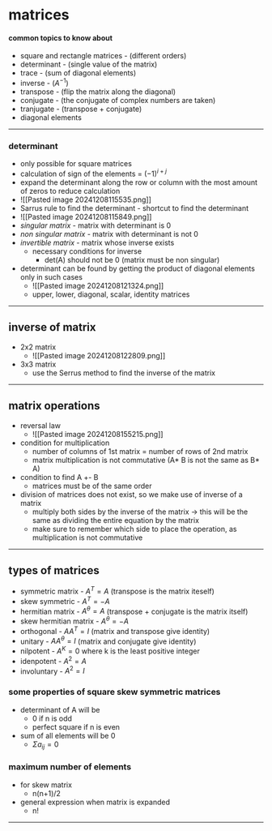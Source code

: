 # matrices
#### common topics to know about
- square and rectangle matrices - (different orders)
- determinant - (single value of the matrix)
- trace - (sum of diagonal elements)
- inverse - ($A^{-1}$)
- transpose - (flip the matrix along the diagonal)
- conjugate - (the conjugate of complex numbers are taken)
- tranjugate - (transpose + conjugate)
- diagonal elements 
---
### determinant
- only possible for square matrices
- calculation of sign of the elements = $(-1)^{i+j}$ 
- expand the determinant along the row or column with the most amount of zeros to reduce calculation
- ![[Pasted image 20241208115535.png]]
- Sarrus rule to find the determinant - shortcut to find the determinant
- ![[Pasted image 20241208115849.png]]
- *singular matrix* - matrix with determinant is 0
- *non singular matrix* - matrix with determinant is not 0
- *invertible matrix* - matrix whose inverse exists
	- necessary conditions for inverse
		- det(A) should not be 0 (matrix must be non singular)
- determinant can be found by getting the product of diagonal elements only in such cases
	- ![[Pasted image 20241208121324.png]]
	- upper, lower, diagonal, scalar, identity matrices
---
## inverse of matrix
- 2x2 matrix
	- ![[Pasted image 20241208122809.png]]
- 3x3 matrix
	- use the Serrus method to find the inverse of the matrix
---
## matrix operations
- reversal law
	- ![[Pasted image 20241208155215.png]]
- condition for multiplication
	- number of columns of 1st matrix = number of rows of 2nd matrix
	- matrix multiplication is not commutative (A* B is not the same as B* A)
- condition to find A +- B
	- matrices must be of the same order
- division of matrices does not exist, so we make use of inverse of a matrix
	- multiply both sides by the inverse of the matrix -> this will be the same as dividing the entire equation by the matrix
	- make sure to remember which side to place the operation, as multiplication is not commutative
---
## types of matrices
- symmetric matrix - $A^T=A$ (transpose is the matrix iteself)
- skew symmetric - $A^T=-A$
- hermitian matrix - $A^\theta = A$ (transpose + conjugate is the matrix itself)
- skew hermitian matrix - $A^\theta = - A$
- orthogonal - $AA^T=I$ (matrix and transpose give identity)
- unitary - $AA^\theta = I$ (matrix and conjugate give identity)
- nilpotent - $A^K=0$ where k is the least positive integer
- idenpotent - $A^2 = A$
- involuntary - $A^2 = I$

### some properties of square skew symmetric matrices
- determinant of A will be 
	- 0 if n is odd
	- perfect square if n is even
- sum of all elements will be 0
	- $\Sigma a_{ij} = 0$
### maximum number of elements
- for skew matrix
	- n(n+1)/2
- general expression when matrix is expanded
	- n!

---
